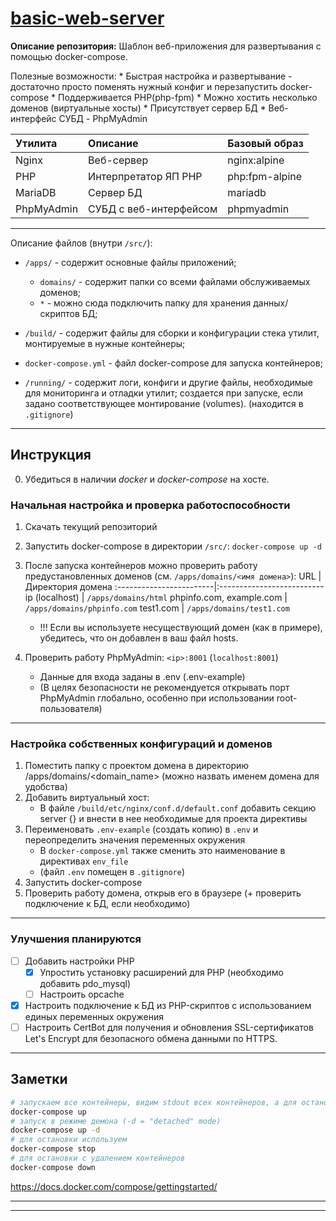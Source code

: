 # [basic-web-server](https://github.com/GIGABOZIK/basic-web-server) 
**Описание репозитория:**
Шаблон веб-приложения для развертывания с помощью docker-compose.

Полезные возможности:
	* Быстрая настройка и развертывание - достаточно просто поменять нужный конфиг и перезапустить docker-compose
	* Поддерживается PHP(php-fpm)
	* Можно хостить несколько доменов (виртуальные хосты)
	* Присутствует сервер БД
	* Веб-интерфейс СУБД - PhpMyAdmin

Утилита    | Описание               | Базовый образ
:----------|:-----------------------|:--------------
Nginx      | Веб-сервер             | nginx:alpine
PHP        | Интерпретатор ЯП PHP   | php:fpm-alpine
MariaDB    | Сервер БД              | mariadb
PhpMyAdmin | СУБД с веб-интерфейсом | phpmyadmin

***

Описание файлов (внутри `/src/`):
  * `/apps/` - содержит основные файлы приложений;
      * `domains/` - содержит папки со всеми файлами обслуживаемых доменов;
      * `*` - можно сюда подключить папку для хранения данных/скриптов БД;

  * `/build/` - содержит файлы для сборки и конфигурации стека утилит, монтируемые в нужные контейнеры;

  * `docker-compose.yml` - файл docker-compose для запуска контейнеров;

  * `/running/` - содержит логи, конфиги и другие файлы, необходимые для мониторинга и отладки утилит; создается при запуске, если задано соответствующее монтирование (volumes). (находится в `.gitignore`)

***

## Инструкция

0) Убедиться в наличии *docker* и *docker-compose* на хосте.

### Начальная настройка и проверка работоспособности
1) Скачать текущий репозиторий
2) Запустить docker-compose в директории `/src/`: `docker-compose up -d`
3) После запуска контейнеров можно проверить работу предустановленных доменов (см. `/apps/domains/<имя домена>`):
    URL                      | Директория домена
    :------------------------|:--------------------------
    ip (localhost)           | `/apps/domains/html`
    phpinfo.com, example.com | `/apps/domains/phpinfo.com`
    test1.com                | `/apps/domains/test1.com`

   * !!! Если вы используете несуществующий домен (как в примере), убедитесь, что он добавлен в ваш файл hosts.

4) Проверить работу PhpMyAdmin: `<ip>:8001` (`localhost:8001`)
   * Данные для входа заданы в .env (.env-example)
   * (В целях безопасности не рекомендуется открывать порт PhpMyAdmin глобально, особенно при использовании root-пользователя)

***

### Настройка собственных конфигураций и доменов

1) Поместить папку с проектом домена в директорию /apps/domains/<domain_name> (можно назвать именем домена для удобства)
2) Добавить виртуальный хост:
   * В файле `/build/etc/nginx/conf.d/default.conf` добавить секцию server {} и внести в нее необходимые для проекта директивы
3) Переименовать `.env-example` (создать копию) в `.env` и переопределить значения переменных окружения
   * В `docker-compose.yml` также сменить это наименование в директивах `env_file`
   * (файл `.env` помещен в `.gitignore`)
4) Запустить docker-compose
5) Проверить работу домена, открыв его в браузере (+ проверить подключение к БД, если необходимо)

***

### Улучшения планируются
- [ ] Добавить настройки PHP
  - [x] Упростить установку расширений для PHP (необходимо добавить pdo_mysql)
  - [ ] Настроить opcache
- [x] Настроить подключение к БД из PHP-скриптов с использованием единых переменных окружения
- [ ] Настроить CertBot для получения и обновления SSL-сертификатов Let's Encrypt для безопасного обмена данными по HTTPS.

***

## Заметки

```bash
# запускаем все контейнеры, видим stdout всех контейнеров, а для остановки используем Ctrl+C
docker-compose up
# запуск в режиме демона (-d = "detached" mode)
docker-compose up -d
# для остановки используем 
docker-compose stop
# для остановки с удалением контейнеров 
docker-compose down
```
https://docs.docker.com/compose/gettingstarted/

***

***
